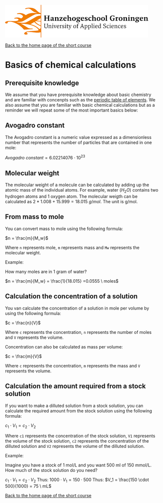 ![Hanze](../hanze/hanze.png)

[Back to the home page of the short course](./short.html)

# Basics of chemical calculations

## Prerequisite knowledge
We assume that you have prerequisite knowledge about basic chemistry and are familiar with concenpts such as the [periodic table of elements](https://en.wikipedia.org/wiki/Periodic_table). We also assume that you are familiar with basic chemical calculations but as a reminder we will repeat some of the most important basics below:

## Avogadro constant
The Avogadro constant is a numeric value expressed as a dimensionless number that represents the number of particles that are contained in one mole:  

$Avogadro\ constant = 6.02214076 \cdot 10^{23}$

## Molecular weight 
The molecular weight of a molecule can be calculated by adding up the atomic mass of the individual atoms.
For example, water ($H_2O$) contains two hydrogen atoms and 1 oxygen atom. The molecular weigth can be calculated as $2 * 1.008 + 15.999 =  18.015\ g/mol$. The unit is g/mol.

## From mass to mole
You can convert mass to mole using the following formula:

$n = \frac{m}{M_w}$

Where `n` represents mole, `m` represents mass and `Mw` represents the molecular weight.

Example:

How many moles are in 1 gram of water?

$n = \frac{m}{M_w} = \frac{1}{18.015} =0.0555 \ moles$

## Calculation the concentration of a solution
You van calculate the concentration of a solution in mole per volume by using the following formula:

$c = \frac{n}{V}$

Where `c` represents the concentration, `n` represents the number of moles and `V` represents the volume.

Concentration can also be calculated as mass per volume:

$c = \frac{m}{V}$

Where `c` represents the concentration, `m` represents the mass and `V` represents the volume.

## Calculation the amount required from a stock solution
If you want to make a dilluted solution from a stock solution, you can calculate the required amount from the stock solution using the following formula:

$c_1 \cdot V_1 = c_2 \cdot V_2$

Where `c1` represents the concentration of the stock solution, `V1` represents the volume of the stock solution, `c2` represents the concentration of the dilluted solution and `V2` represents the volume of the dilluted solution.

Example:

Imagine you have a stock of 1 mol/L and you want 500 ml of 150 mmol/L.  
How much of the stock solution do you need?  

$c_1 \cdot V_1 = c_2 \cdot V_2$
Thus:
$1000 \cdot V_1 = 150 \cdot 500$
Thus:
$V_1 = \frac{150 \cdot 500}{1000} = 75 \ mL$

[Back to the home page of the short course](./short.html)